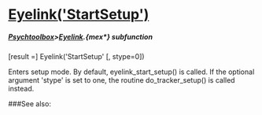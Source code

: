 # [Eyelink('StartSetup')](Eyelink-StartSetup) 
##### [Psychtoolbox](Psychtoolbox)>[Eyelink](Eyelink).{mex*} subfunction

[result =] Eyelink('StartSetup' [, stype=0])

Enters setup mode. By default, eyelink\_start\_setup() is called. If the optional  
argument 'stype' is set to one, the routine do\_tracker\_setup() is called  
instead.  
  


###See also:

